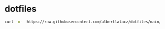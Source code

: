 # dotfiles

```bash
curl -o-  https://raw.githubusercontent.com/albertlatacz/dotfiles/main/bootstrap.sh | bash
```

